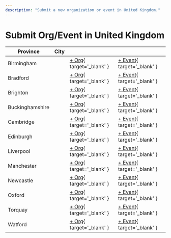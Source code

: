 ```yaml
---
description: "Submit a new organization or event in United Kingdom."
---
```


# Submit Org/Event in United Kingdom

| Province | City | | |
| --- | --- | --- | --- |
| Birmingham | | [+ Org](https://github.com/swingdance/orgs/issues/new?assignees=&labels=add+org&projects=&template=02-add_entity.yml&title=%5Buk%5D%20%3CName%3E&region=uk&province=Birmingham&city=Birmingham){ target='_blank' } | [+ Event](https://github.com/swingdance/events/issues/new?assignees=&labels=add+event&projects=&template=02-add_entity.yml&title=%5B2024%2Fuk%5D%20%3CName%3E&region=uk&province=Birmingham&city=Birmingham&org_id=&date_starts=2024-&date_ends=2024-){ target='_blank' } |
| Bradford | | [+ Org](https://github.com/swingdance/orgs/issues/new?assignees=&labels=add+org&projects=&template=02-add_entity.yml&title=%5Buk%5D%20%3CName%3E&region=uk&province=Bradford&city=Bradford){ target='_blank' } | [+ Event](https://github.com/swingdance/events/issues/new?assignees=&labels=add+event&projects=&template=02-add_entity.yml&title=%5B2024%2Fuk%5D%20%3CName%3E&region=uk&province=Bradford&city=Bradford&org_id=&date_starts=2024-&date_ends=2024-){ target='_blank' } |
| Brighton | | [+ Org](https://github.com/swingdance/orgs/issues/new?assignees=&labels=add+org&projects=&template=02-add_entity.yml&title=%5Buk%5D%20%3CName%3E&region=uk&province=Brighton&city=Brighton){ target='_blank' } | [+ Event](https://github.com/swingdance/events/issues/new?assignees=&labels=add+event&projects=&template=02-add_entity.yml&title=%5B2024%2Fuk%5D%20%3CName%3E&region=uk&province=Brighton&city=Brighton&org_id=&date_starts=2024-&date_ends=2024-){ target='_blank' } |
| Buckinghamshire | | [+ Org](https://github.com/swingdance/orgs/issues/new?assignees=&labels=add+org&projects=&template=02-add_entity.yml&title=%5Buk%5D%20%3CName%3E&region=uk&province=Buckinghamshire&city=Buckinghamshire){ target='_blank' } | [+ Event](https://github.com/swingdance/events/issues/new?assignees=&labels=add+event&projects=&template=02-add_entity.yml&title=%5B2024%2Fuk%5D%20%3CName%3E&region=uk&province=Buckinghamshire&city=Buckinghamshire&org_id=&date_starts=2024-&date_ends=2024-){ target='_blank' } |
| Cambridge | | [+ Org](https://github.com/swingdance/orgs/issues/new?assignees=&labels=add+org&projects=&template=02-add_entity.yml&title=%5Buk%5D%20%3CName%3E&region=uk&province=Cambridge&city=Cambridge){ target='_blank' } | [+ Event](https://github.com/swingdance/events/issues/new?assignees=&labels=add+event&projects=&template=02-add_entity.yml&title=%5B2024%2Fuk%5D%20%3CName%3E&region=uk&province=Cambridge&city=Cambridge&org_id=&date_starts=2024-&date_ends=2024-){ target='_blank' } |
| Edinburgh | | [+ Org](https://github.com/swingdance/orgs/issues/new?assignees=&labels=add+org&projects=&template=02-add_entity.yml&title=%5Buk%5D%20%3CName%3E&region=uk&province=Edinburgh&city=Edinburgh){ target='_blank' } | [+ Event](https://github.com/swingdance/events/issues/new?assignees=&labels=add+event&projects=&template=02-add_entity.yml&title=%5B2024%2Fuk%5D%20%3CName%3E&region=uk&province=Edinburgh&city=Edinburgh&org_id=&date_starts=2024-&date_ends=2024-){ target='_blank' } |
| Liverpool | | [+ Org](https://github.com/swingdance/orgs/issues/new?assignees=&labels=add+org&projects=&template=02-add_entity.yml&title=%5Buk%5D%20%3CName%3E&region=uk&province=Liverpool&city=Liverpool){ target='_blank' } | [+ Event](https://github.com/swingdance/events/issues/new?assignees=&labels=add+event&projects=&template=02-add_entity.yml&title=%5B2024%2Fuk%5D%20%3CName%3E&region=uk&province=Liverpool&city=Liverpool&org_id=&date_starts=2024-&date_ends=2024-){ target='_blank' } |
| Manchester | | [+ Org](https://github.com/swingdance/orgs/issues/new?assignees=&labels=add+org&projects=&template=02-add_entity.yml&title=%5Buk%5D%20%3CName%3E&region=uk&province=Manchester&city=Manchester){ target='_blank' } | [+ Event](https://github.com/swingdance/events/issues/new?assignees=&labels=add+event&projects=&template=02-add_entity.yml&title=%5B2024%2Fuk%5D%20%3CName%3E&region=uk&province=Manchester&city=Manchester&org_id=&date_starts=2024-&date_ends=2024-){ target='_blank' } |
| Newcastle | | [+ Org](https://github.com/swingdance/orgs/issues/new?assignees=&labels=add+org&projects=&template=02-add_entity.yml&title=%5Buk%5D%20%3CName%3E&region=uk&province=Newcastle&city=Newcastle){ target='_blank' } | [+ Event](https://github.com/swingdance/events/issues/new?assignees=&labels=add+event&projects=&template=02-add_entity.yml&title=%5B2024%2Fuk%5D%20%3CName%3E&region=uk&province=Newcastle&city=Newcastle&org_id=&date_starts=2024-&date_ends=2024-){ target='_blank' } |
| Oxford | | [+ Org](https://github.com/swingdance/orgs/issues/new?assignees=&labels=add+org&projects=&template=02-add_entity.yml&title=%5Buk%5D%20%3CName%3E&region=uk&province=Oxford&city=Oxford){ target='_blank' } | [+ Event](https://github.com/swingdance/events/issues/new?assignees=&labels=add+event&projects=&template=02-add_entity.yml&title=%5B2024%2Fuk%5D%20%3CName%3E&region=uk&province=Oxford&city=Oxford&org_id=&date_starts=2024-&date_ends=2024-){ target='_blank' } |
| Torquay | | [+ Org](https://github.com/swingdance/orgs/issues/new?assignees=&labels=add+org&projects=&template=02-add_entity.yml&title=%5Buk%5D%20%3CName%3E&region=uk&province=Torquay&city=Torquay){ target='_blank' } | [+ Event](https://github.com/swingdance/events/issues/new?assignees=&labels=add+event&projects=&template=02-add_entity.yml&title=%5B2024%2Fuk%5D%20%3CName%3E&region=uk&province=Torquay&city=Torquay&org_id=&date_starts=2024-&date_ends=2024-){ target='_blank' } |
| Watford | | [+ Org](https://github.com/swingdance/orgs/issues/new?assignees=&labels=add+org&projects=&template=02-add_entity.yml&title=%5Buk%5D%20%3CName%3E&region=uk&province=Watford&city=Watford){ target='_blank' } | [+ Event](https://github.com/swingdance/events/issues/new?assignees=&labels=add+event&projects=&template=02-add_entity.yml&title=%5B2024%2Fuk%5D%20%3CName%3E&region=uk&province=Watford&city=Watford&org_id=&date_starts=2024-&date_ends=2024-){ target='_blank' } |

